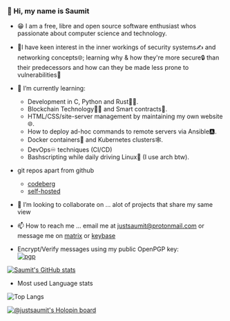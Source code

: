 ### 👋 Hi, my name is Saumit

- 😁 I am a free, libre and open source software enthusiast whos passionate about computer science and technology. 
- 🧐I have keen interest in the inner workings of security systems✍️ and networking concepts🌐; learning why & how they're more secure🔒 than their predecessors and how can they be made less prone to vulnerabilities🔐 

- 🌱 I’m currently learning:
  - Development in C, Python and Rust👨‍💻.
  - Blockchain Technology🧊🔗 and Smart contracts🤝.
  - HTML/CSS/site-server management by maintaining my own website🌐.
  - How to deploy ad-hoc commands to remote servers via Ansible🅰️.
  - Docker containers🐳 and Kubernetes clusters🕸️.
  - DevOps♾️ techniques (CI/CD)
  - Bashscripting while daily driving Linux🐧 (I use arch btw).

- git repos apart from github
  - [codeberg](https://codeberg.org/justsaumit)
  - [self-hosted](https://git.draconyan.xyz)

- 💞️ I’m looking to collaborate on ...
alot of projects that share my same view
- 📫 How to reach me ...
email me at justsaumit@protonmail.com
or message me on [matrix](https://matrix.to/#/@justsaumit:matrix.org)
or [keybase](https://keybase.io/justsaumit)
- Encrypt/Verify messages using my public OpenPGP key:  
[![pgp](https://img.shields.io/keybase/pgp/justsaumit?color=red&label=gpg&logo=gnu)](https://github.com/justsaumit.gpg)

[![Saumit's GitHub stats](https://github-readme-stats.vercel.app/api?username=justsaumit&count_private=true&show_icons=true&theme=tokyonight)](https://github.com/anuraghazra/github-readme-stats)

- Most used Language stats

![Top Langs](https://github-readme-stats.vercel.app/api/top-langs/?username=justsaumit&theme=tokyonight)

[![@justsaumit's Holopin board](https://holopin.me/justsaumit)](https://holopin.io/@justsaumit)
